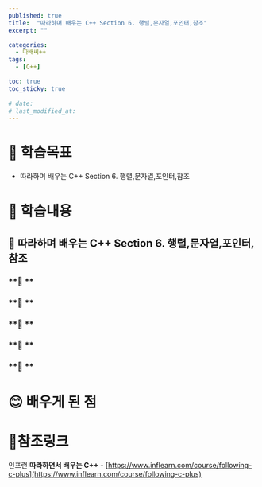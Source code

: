 ```yaml
---
published: true
title:  "따라하며 배우는 C++ Section 6. 행렬,문자열,포인터,참조"
excerpt: ""

categories:
  - 따배씨++
tags:
  - [C++]

toc: true
toc_sticky: true
 
# date: 
# last_modified_at: 
---
```


# 🤔 학습목표
- 따라하며 배우는 C++ Section 6. 행렬,문자열,포인터,참조

# 📃 학습내용
## 📍 **따라하며 배우는 C++ Section 6. 행렬,문자열,포인터,참조**

### **🌱 **

### **🌱 **

### **🌱 **

### **🌱 **

### **🌱 **


# 😊 배우게 된 점


# 📌참조링크
인프런 **따라하면서 배우는 C++** - [https://www.inflearn.com/course/following-c-plus](https://www.inflearn.com/course/following-c-plus)